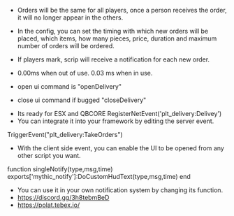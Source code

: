 - Orders will be the same for all players, once a person receives the order, it will no longer appear in the others.
- In the config, you can set the timing with which new orders will be placed, which items, how many pieces, price, duration and maximum number of orders will be ordered.
- If players mark, scrip will receive a notification for each new order.
- 0.00ms when out of use. 0.03 ms when in use.

- open ui command is "openDelivery"
- close ui command if bugged "closeDelivery"


* Its ready for ESX and QBCORE
RegisterNetEvent('plt_delivery:Delivey')
* You can integrate it into your framework by editing the server event.

TriggerEvent("plt_delivery:TakeOrders") 
* With the client side event, you can enable the UI to be opened from any other script you want.

function singleNotify(type,msg,time)
	exports['mythic_notify']:DoCustomHudText(type,msg,time)
end
* You can use it in your own notification system by changing its function.
* https://discord.gg/3h8tebmBeD
* https://polat.tebex.io/
